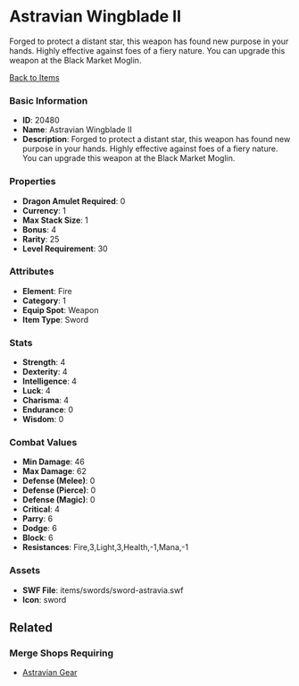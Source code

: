 # Astravian Wingblade II

Forged to protect a distant star, this weapon has found new purpose in your hands. Highly effective against foes of a fiery nature. You can upgrade this weapon at the Black Market Moglin.

[Back to Items](../items.md)

### Basic Information

- **ID**: 20480
- **Name**: Astravian Wingblade II
- **Description**: Forged to protect a distant star, this weapon has found new purpose in your hands. Highly effective against foes of a fiery nature. You can upgrade this weapon at the Black Market Moglin.

### Properties

- **Dragon Amulet Required**: 0
- **Currency**: 1
- **Max Stack Size**: 1
- **Bonus**: 4
- **Rarity**: 25
- **Level Requirement**: 30

### Attributes

- **Element**: Fire
- **Category**: 1
- **Equip Spot**: Weapon
- **Item Type**: Sword

### Stats

- **Strength**: 4
- **Dexterity**: 4
- **Intelligence**: 4
- **Luck**: 4
- **Charisma**: 4
- **Endurance**: 0
- **Wisdom**: 0

### Combat Values

- **Min Damage**: 46
- **Max Damage**: 62
- **Defense (Melee)**: 0
- **Defense (Pierce)**: 0
- **Defense (Magic)**: 0
- **Critical**: 4
- **Parry**: 6
- **Dodge**: 6
- **Block**: 6
- **Resistances**: Fire,3,Light,3,Health,-1,Mana,-1

### Assets

- **SWF File**: items/swords/sword-astravia.swf
- **Icon**: sword

## Related

### Merge Shops Requiring

- [Astravian Gear](../merge-shops/357-astravian-gear.md)

